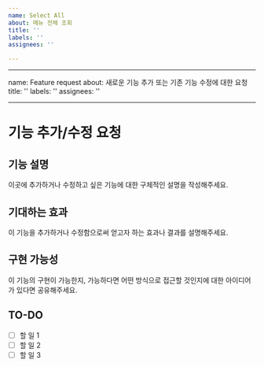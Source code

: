 ```yaml
---
name: Select All
about: 메뉴 전체 조회
title: ''
labels: ''
assignees: ''

---
```


---
name: Feature request
about: 새로운 기능 추가 또는 기존 기능 수정에 대한 요청
title: ''
labels: ''
assignees: ''

---

# 기능 추가/수정 요청

## 기능 설명
이곳에 추가하거나 수정하고 싶은 기능에 대한 구체적인 설명을 작성해주세요.

## 기대하는 효과
이 기능을 추가하거나 수정함으로써 얻고자 하는 효과나 결과를 설명해주세요.

## 구현 가능성
이 기능의 구현이 가능한지, 가능하다면 어떤 방식으로 접근할 것인지에 대한 아이디어가 있다면 공유해주세요.

## TO-DO
- [ ] 할 일 1
- [ ] 할 일 2
- [ ] 할 일 3
